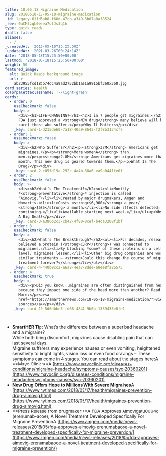 ```yaml
---
title: 18.05.18 Migraine Medication
slug: 20180518-18-05-18-migraine-medication
_id: legacy-61fd6ab8-f60d-47cb-a349-3b07a0af8524
_rev: 0aCMfzqL0erea7otJs3q1h
type: quick_reads
draft: false
aliases:
  - /
_createdAt: '2018-05-18T15:25:50Z'
_updatedAt: '2021-03-26T00:24:14Z'
date: '2018-05-18T15:25:50+00:00'
lastmod: '2018-05-18T15:25:50+00:00'
weight: 50
featured_image:
  alt: Quick Reads background image
  url: >-
    ab23955fcd18cb74dc4a9ad2752bb1ae1a9915bf360x360.jpg
card_series: Health
colorpaletteclassname: '--light-green'
cards:
  - order: 0
    useCheckmark: false
    body: >-
      <div><h1>LIFE-CHANGING?</h1><h2>1 in 7 people get migraines.</h2><p>The
      FDA just approved a <strong>NEW drug</strong> many believe will help (not
      cure) those who suffer.</p><p>Why It Matters</p></div>
    _key: card-1-d215de60-7a18-40a9-8643-f2f8b3134cf7
  - order: 1
    useCheckmark: false
    body: >-
      <div><h2>Who Suffers?</h2><p><strong>37M</strong> Americans get
      migraines.</p><p><strong>More womenA</strong> than
      men.</p><p><strong>2.8M</strong> Americans get migraines more than once a
      month. This new drug is geared towards them.</p><p>What Is The
      Drug?</p></div>
    _key: card-2-c05fd19a-292c-4a4b-88a6-ea9a0441fe0f
  - order: 2
    useCheckmark: false
    body: >-
      <div><h2>What’s The Treatment?</h2><ul><li>Monthly
      *<strong>preventative</strong>* injection is called
      “Aimovig.”</li><li>Created by major drugmakers, Amgen and
      Novartis.</li><li>Costs <strong>$6,900</strong> a year/
      <strong>$575</strong> a month.</li><li>No side effects detected; studies
      continuing.</li><li>Available starting next week.</li></ul><p>Why Is This
      A Big Deal?</p></div>
    _key: card-3-a386b2c3-cb42-4f80-8cef-b4ca3208f1bf
  - order: 3
    useCheckmark: false
    body: >-
      <div><h2>What’s The Breakthrough?</h2><ul><li>For decades, researchers
      believed a protein (<strong>CGRP</strong>) was connected to
      migraines.</li><li>By blocking *some* of these proteins on a cellular
      level, migraines lessen.</li><li>Other big drug companies are working on
      similar treatments – <strong>Could this change the course of migraine
      treatment forever?</strong></li></ul></div>
    _key: card-4-440b9cc2-a6a8-4ea7-8dde-68ee8fa26575
  - order: 4
    useCheckmark: true
    body: >-
      <div><p>Did you know...migraines are often distinguished from headaches
      because they impact one side of the head more than another? Read
      More:</p><p><a
      href="https://smarthernews.com/18-05-18-migraine-medication/">view
      sources</a></p></div>
    _key: card-10-5d6dbbe5-fd68-4844-9b6b-1339433e8fe1

---
```

* **SmartHER Tip:** What’s the difference between a super bad headache and a migraine?  
While both bring discomfort, migraines cause disabling pain that can last several days.  
Migraine sufferers may experience nausea or even vomiting, heightened sensitivity to bright lights, vision loss or even food cravings – These symptoms can come in 4 stages. You can read about the stages here:A **Mayo Clinic:**A [https://www.mayoclinic.org/diseases-conditions/migraine-headache/symptoms-causes/syc-20360201](https://www.mayoclinic.org/diseases-conditions/migraine-headache/symptoms-causes/syc-20360201)
* **New Drug Offers Hope to Millions With Severe Migraines**A [https://www.nytimes.com/2018/05/17/health/migraines-prevention-drug-aimovig.html](https://www.nytimes.com/2018/05/17/health/migraines-prevention-drug-aimovig.html)
* **Press Release from drugmaker:**A FDA Approves Aimoviga\u0004c (erenumab-aooe), A Novel Treatment Developed Specifically For Migraine PreventionA [https://www.amgen.com/media/news-releases/2018/05/fda-approves-aimovig-erenumabaooe-a-novel-treatment-developed-specifically-for-migraine-prevention/](https://www.amgen.com/media/news-releases/2018/05/fda-approves-aimovig-erenumabaooe-a-novel-treatment-developed-specifically-for-migraine-prevention/)